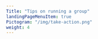 ```yaml
---
Title: "Tips on running a group"
landingPageMenuItem: true
Pictogram: "/img/take-action.png"
weight: 4
---
```

